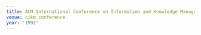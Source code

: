 ```yaml
---
title: ACM International Conference on Information and Knowledge Management (1992)
venue: cikm_conference
year: '1992'
---
```

